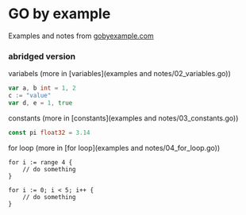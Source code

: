 # GO by example

Examples and notes from [gobyexample.com](https://gobyexample.com/)

### abridged version

variabels (more in [variables](examples and notes/02_variables.go))
```go
var a, b int = 1, 2
c := "value"
var d, e = 1, true
```

constants (more in [constants](examples and notes/03_constants.go))
```go
const pi float32 = 3.14
```

for loop (more in [for loop](examples and notes/04_for_loop.go))
```
for i := range 4 {
    // do something
}

for i := 0; i < 5; i++ {
    // do something
}
```